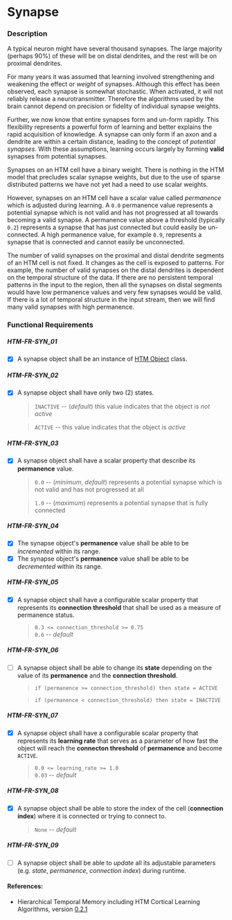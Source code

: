 
# Synapse

### Description
A typical neuron might have several thousand synapses. The large majority
(perhaps 90%) of these will be on distal dendrites, and the rest will be on proximal
dendrites.

For many years it was assumed that learning involved strengthening and weakening
the effect or *weight* of synapses. Although this effect has been observed, each
synapse is somewhat stochastic. When activated, it will not reliably release a
neurotransmitter. Therefore the algorithms used by the brain cannot depend on
precision or fidelity of individual synapse weights.

Further, we now know that entire synapses form and un-form rapidly. This
flexibility represents a powerful form of learning and better explains the rapid
acquisition of knowledge. A synapse can only form if an axon and a dendrite are
within a certain distance, leading to the concept of *potential synapses*. With these
assumptions, learning occurs largely by forming **valid** synapses from potential
synapses.

Synapses on an HTM cell have a binary weight. There is nothing in the HTM model
that precludes scalar synapse weights, but due to the use of sparse distributed
patterns we have not yet had a need to use scalar weights.

However, synapses on an HTM cell have a scalar value called *permanence* which is
adjusted during learning. A `0.0` permanence value represents a potential synapse
which is not valid and has not progressed at all towards becoming a valid synapse.
A permanence value above a threshold (typically `0.2`) represents a synapse that has
just connected but could easily be un-connected. A high permanence value, for
example `0.9`, represents a synapse that is connected and cannot easily be unconnected.

The number of valid synapses on the proximal and distal dendrite segments of an
HTM cell is not fixed. It changes as the cell is exposed to patterns. For example, the
number of valid synapses on the distal dendrites is dependent on the temporal
structure of the data. If there are no persistent temporal patterns in the input to the
region, then all the synapses on distal segments would have low permanence values
and very few synapses would be valid. If there is a lot of temporal structure in the
input stream, then we will find many valid synapses with high permanence.

### Functional Requirements

##### HTM-FR-SYN_01
- [x] A synapse object shall be an instance of [HTM Object](./req_htmobject.md) class.

##### HTM-FR-SYN_02
- [x] A synapse object shall have only two (2) states.

    > `INACTIVE` -- (*default*) this value indicates that the object is *not active*

    > `ACTIVE` -- this value indicates that the object is *active*

##### HTM-FR-SYN_03
- [x] A synapse object shall have a scalar property that describe its **permanence** value.

    > `0.0` -- (*minimum*, *default*) represents a potential synapse which is not valid and has not progressed at all

    > `1.0` -- (*maximum*) represents a potential synapse that is fully connected  

##### HTM-FR-SYN_04
- [x] The synapse object's **permanence** value shall be able to be *incremented* within its range.
- [x] The synapse object's **permanence** value shall be able to be *decremented* within its range.

##### HTM-FR-SYN_05
- [x] A synapse object shall have a configurable scalar property that represents its **connection threshold** that shall be used as a measure of permanence status.

    > `0.3 <= connection_threshold >= 0.75`  
    > `0.6` -- *default*

##### HTM-FR-SYN_06
- [ ] A synapse object shall be able to change its **state** depending on the value of its **permanence** and the **connection threshold**.

    > `if (permanence >= connection_threshold) then state = ACTIVE`  

    > `if (permanence < connection_threshold) then state = INACTIVE`  

##### HTM-FR-SYN_07
- [x] A synapse object shall have a configurable scalar property that represents its **learning rate** that serves as a parameter of how fast the object will reach the **connecton threshold** of **permanence** and become `ACTIVE`.

    > `0.0 <= learning_rate >= 1.0`  
    > `0.03` -- *default*

##### HTM-FR-SYN_08
- [x] A synapse object shall be able to store the index of the cell (**connection index**) where it is connected or trying to connect to.  

    > `None` -- *default*

##### HTM-FR-SYN_09
- [ ] A synapse object shall be able to *update* all its adjustable parameters (e.g. *state*, *permanence*, *connection index*) during runtime.




#### References:
* Hierarchical Temporal Memory including HTM Cortical Learning Algorithms, version [0.2.1](https://numenta.org/resources/HTM_CorticalLearningAlgorithms.pdf)
